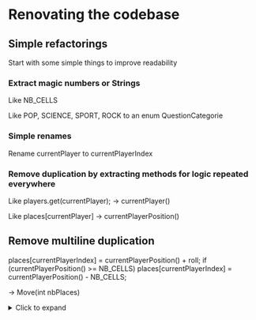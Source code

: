 # Renovating the codebase

## Simple refactorings

Start with some simple things to improve readability

### Extract magic numbers or Strings

Like NB_CELLS

Like POP, SCIENCE, SPORT, ROCK to an enum QuestionCategorie

### Simple renames

Rename currentPlayer to currentPlayerIndex

### Remove duplication by extracting methods for logic repeated everywhere

Like players.get(currentPlayer); -> currentPlayer()

Like places[currentPlayer] -> currentPlayerPosition()

## Remove multiline duplication

places[currentPlayerIndex] = currentPlayerPosition() + roll;
if (currentPlayerPosition() >= NB_CELLS) places[currentPlayerIndex] = currentPlayerPosition() - NB_CELLS;

-> Move(int nbPlaces)

<details>
  <summary>Click to expand</summary>
  <p>
    
  ## A subtitle
  
  </p>
</details>





